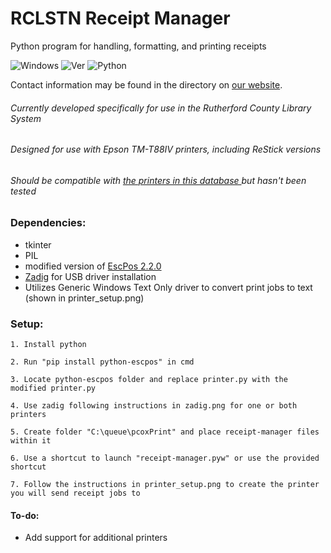 # RCLSTN Receipt Manager 
Python program for handling, formatting, and printing receipts

![Windows](https://img.shields.io/badge/OS-Windows-blue.svg)
![Ver](https://img.shields.io/badge/Version-2.2.0-green.svg)
![Python](https://img.shields.io/badge/Python-3.6-blue.svg)

Contact information may be found in the directory on [our website](https://rclstn.org/about-us-0).
###### Currently developed specifically for use in the Rutherford County Library System
###### Designed for use with Epson TM-T88IV printers, including ReStick versions
###### Should be compatible with [ the printers in this database ](https://mike42.me/escpos-printer-db/#profiles) but hasn't been tested

### Dependencies:
- tkinter
- PIL
- modified version of [EscPos 2.2.0](https://github.com/RCLSTN/python-escpos)
- [Zadig](https://zadig.akeo.ie/) for USB driver installation
- Utilizes Generic Windows Text Only driver to convert print jobs to text (shown in printer_setup.png)

### Setup:
```
1. Install python

2. Run "pip install python-escpos" in cmd

3. Locate python-escpos folder and replace printer.py with the modified printer.py

4. Use zadig following instructions in zadig.png for one or both printers

5. Create folder "C:\queue\pcoxPrint" and place receipt-manager files within it

6. Use a shortcut to launch "receipt-manager.pyw" or use the provided shortcut

7. Follow the instructions in printer_setup.png to create the printer you will send receipt jobs to
```


#### To-do:
- Add support for additional printers

